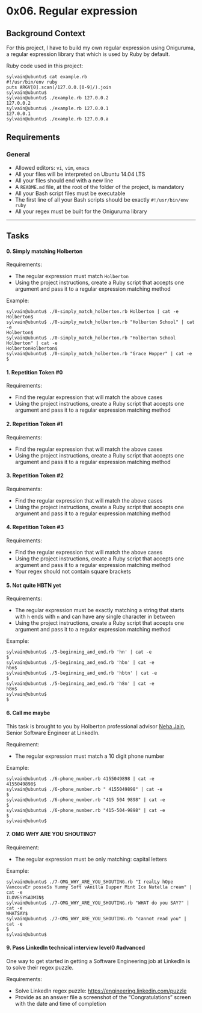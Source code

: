 <h1 class="gap">0x06. Regular expression</h1>

 <h2>Background Context</h2>
<p>For this project, I have to build my own regular expression using Oniguruma, a regular expression library that which is used by Ruby by default.</p>

<p>Ruby code used in this project:</p>

<pre><code>sylvain@ubuntu$ cat example.rb
#!/usr/bin/env ruby
puts ARGV[0].scan(/127.0.0.[0-9]/).join
sylvain@ubuntu$
sylvain@ubuntu$ ./example.rb 127.0.0.2
127.0.0.2
sylvain@ubuntu$ ./example.rb 127.0.0.1
127.0.0.1
sylvain@ubuntu$ ./example.rb 127.0.0.a
</code></pre>


<h2>Requirements</h2>

<h3>General</h3>

<ul>
<li>Allowed editors: <code>vi</code>, <code>vim</code>, <code>emacs</code></li>
<li>All your files will be interpreted on Ubuntu 14.04 LTS</li>
<li>All your files should end with a new line</li>
<li>A <code>README.md</code> file, at the root of the folder of the project, is mandatory</li>
<li>All your Bash script files must be executable</li>
<li>The first line of all your Bash scripts should be exactly <code>#!/usr/bin/env ruby</code></li>
<li>All your regex must be built for the Oniguruma library</li>
</ul>


<hr class="gap">
<h2 class="gap">Tasks</h2>
<h4 class="task">
    0. Simply matching Holberton
  </h4>
<p>Requirements:</p>

<ul>
<li>The regular expression must match <code>Holberton</code></li>
<li>Using the project instructions, create a Ruby script that accepts one argument and pass it to a regular expression matching method</li>
</ul>

<p>Example:</p>

<pre><code>sylvain@ubuntu$ ./0-simply_match_holberton.rb Holberton | cat -e
Holberton$
sylvain@ubuntu$ ./0-simply_match_holberton.rb &quot;Holberton School&quot; | cat -e
Holberton$
sylvain@ubuntu$ ./0-simply_match_holberton.rb &quot;Holberton School Holberton&quot; | cat -e
HolbertonHolberton$
sylvain@ubuntu$ ./0-simply_match_holberton.rb &quot;Grace Hopper&quot; | cat -e
$
</code></pre>

  <h4 class="task">
    1. Repetition Token #0
  </h4>
<p>Requirements:</p>

<ul>
<li>Find the regular expression that will match the above cases</li>
<li>Using the project instructions, create a Ruby script that accepts one argument and pass it to a regular expression matching method</li>
</ul>

 <h4 class="task">
    2. Repetition Token #1
  </h4>
<p>Requirements:</p>

<ul>
<li>Find the regular expression that will match the above cases</li>
<li>Using the project instructions, create a Ruby script that accepts one argument and pass it to a regular expression matching method</li>
</ul>

<h4 class="task">
    3. Repetition Token #2
  </h4>
<p>Requirements:</p>

<ul>
<li>Find the regular expression that will match the above cases</li>
<li>Using the project instructions, create a Ruby script that accepts one argument and pass it to a regular expression matching method</li>
</ul>


<h4 class="task">
    4. Repetition Token #3
  </h4>
<p>Requirements:</p>

<ul>
<li>Find the regular expression that will match the above cases</li>
<li>Using the project instructions, create a Ruby script that accepts one argument and pass it to a regular expression matching method</li>
<li>Your regex should not contain square brackets</li>
</ul>



  <h4 class="task">
    5. Not quite HBTN yet
  </h4>
 <p>Requirements:</p>

<ul>
<li>The regular expression must be exactly matching a string that starts with <code>h</code> ends with <code>n</code> and can have any single character in between</li>
<li>Using the project instructions, create a Ruby script that accepts one argument and pass it to a regular expression matching method</li>
</ul>

<p>Example:</p>

<pre><code>sylvain@ubuntu$ ./5-beginning_and_end.rb &#39;hn&#39; | cat -e
$
sylvain@ubuntu$ ./5-beginning_and_end.rb &#39;hbn&#39; | cat -e
hbn$
sylvain@ubuntu$ ./5-beginning_and_end.rb &#39;hbtn&#39; | cat -e
$
sylvain@ubuntu$ ./5-beginning_and_end.rb &#39;h8n&#39; | cat -e
h8n$
sylvain@ubuntu$
$
</code></pre>



  <h4 class="task">
    6. Call me maybe
 </h4>
 <p>This task is brought to you by Holberton professional advisor <a href="/rltoken/V4rEpseJEPRMMnfaZPbkgw" title="Neha Jain" target="_blank">Neha Jain</a>, Senior Software Engineer at LinkedIn.</p>

<p>Requirement:</p>

<ul>
<li>The regular expression must match a 10 digit phone number</li>
</ul>

<p>Example:</p>

<pre><code>sylvain@ubuntu$ ./6-phone_number.rb 4155049898 | cat -e
4155049898$
sylvain@ubuntu$ ./6-phone_number.rb &quot; 4155049898&quot; | cat -e
$
sylvain@ubuntu$ ./6-phone_number.rb &quot;415 504 9898&quot; | cat -e
$
sylvain@ubuntu$ ./6-phone_number.rb &quot;415-504-9898&quot; | cat -e
$
sylvain@ubuntu$
</code></pre>

<h4 class="task">
    7. OMG WHY ARE YOU SHOUTING?
  </h4>
<p>Requirement:</p>

<ul>
<li>The regular expression must be only matching: capital letters</li>
</ul>

<p>Example:</p>

<pre><code>sylvain@ubuntu$ ./7-OMG_WHY_ARE_YOU_SHOUTING.rb &quot;I realLy hOpe VancouvEr posseSs Yummy Soft vAnilla Dupper Mint Ice Nutella cream&quot; | cat -e
ILOVESYSADMIN$
sylvain@ubuntu$ ./7-OMG_WHY_ARE_YOU_SHOUTING.rb &quot;WHAT do you SAY?&quot; | cat -e
WHATSAY$
sylvain@ubuntu$ ./7-OMG_WHY_ARE_YOU_SHOUTING.rb &quot;cannot read you&quot; | cat -e
$
sylvain@ubuntu$
</code></pre>

  <h4 class="task">
    9. Pass LinkedIn technical interview level0
#advanced
  </h4>
<p>One way to get started in getting a Software Engineering job at LinkedIn is to solve their regex puzzle.</p>

<p>Requirements:</p>

<ul>
<li>Solve LinkedIn regex puzzle: <a href="https://engineering.linkedin.com/puzzle" title="https://engineering.linkedin.com/puzzle" target="_blank">https://engineering.linkedin.com/puzzle</a></li>
<li>Provide as an answer file a screenshot of the &ldquo;Congratulations&rdquo; screen with the date and time of completion</li>
</ul>